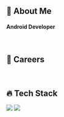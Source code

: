 <div>
  <!--Body-->
  
  ## 🌱 About Me
  #### Android Developer<br/>
  <br/>

  ## 🔭 Careers
  <br/>

  ## 🔥 Tech Stack
  <!--android-->
  <img src="https://img.shields.io/badge/android-34A853?style=flat-square&logo=android&logoColor=white"/>
  <!--kotlin-->
  <img src="https://img.shields.io/badge/kotlin-7F52FF?style=flat-square&logo=kotlin&logoColor=white"/>
  <br/>
  
</div>

<!--
**serayou/serayou** is a ✨ _special_ ✨ repository because its `README.md` (this file) appears on your GitHub profile.

Here are some ideas to get you started:

- 🔭 I’m currently working on ...
- 🌱 I’m currently learning ...
- 👯 I’m looking to collaborate on ...
- 🤔 I’m looking for help with ...
- 💬 Ask me about ...
- 📫 How to reach me: ...
- 😄 Pronouns: ...
- ⚡ Fun fact: ...
-->
